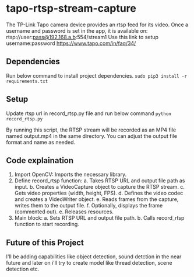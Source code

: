 # tapo-rtsp-stream-capture

The TP-Link Tapo camera device provides an rtsp feed for its video. Once a username and password is set in the app, it is available on: rtsp://user:pass@192.168.a.b:554/stream1
Use this link to setup username:password https://www.tapo.com/in/faq/34/

## Dependencies
Run below command to install project dependencies.
```sudo pip3 install -r requirements.txt```

## Setup
Update rtsp url in record_rtsp.py file and run below command
```python record_rtsp.py```

By running this script, the RTSP stream will be recorded as an MP4 file named output.mp4 in the same directory. You can adjust the output file format and name as needed.

## Code explaination
1. Import OpenCV: Imports the necessary library.
2. Define record_rtsp function:
   a. Takes RTSP URL and output file path as input.
   b. Creates a VideoCapture object to capture the RTSP stream.
   c. Gets video properties (width, height, FPS).
   d. Defines the video codec and creates a VideoWriter object.
   e. Reads frames from the capture, writes them to the output file.
   f. Optionally, displays the frame (commented out).
   e. Releases resources.
3. Main block:
   a. Sets RTSP URL and output file path.
   b. Calls record_rtsp function to start recording.

## Future of this Project
I'll be adding capabilities like object detection, sound detction in the near future and later on i'll try to create model like thread detection, scene detection etc.
